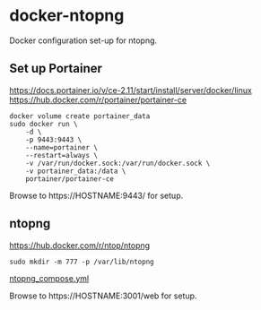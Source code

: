 # docker-ntopng
Docker configuration set-up for ntopng.

## Set up Portainer

https://docs.portainer.io/v/ce-2.11/start/install/server/docker/linux \
https://hub.docker.com/r/portainer/portainer-ce

```
docker volume create portainer_data
sudo docker run \
    -d \
    -p 9443:9443 \
    --name=portainer \
    --restart=always \
    -v /var/run/docker.sock:/var/run/docker.sock \
    -v portainer_data:/data \
    portainer/portainer-ce
```

Browse to https://HOSTNAME:9443/ for setup.

## ntopng

https://hub.docker.com/r/ntop/ntopng

```
sudo mkdir -m 777 -p /var/lib/ntopng
```

[ntopng\_compose.yml](docker-compose.yml)

Browse to https://HOSTNAME:3001/web for setup.
